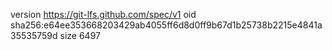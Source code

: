 version https://git-lfs.github.com/spec/v1
oid sha256:e64ee353668203429ab4055ff6d8d0ff9b67d1b25738b2215e4841a35535759d
size 6497
